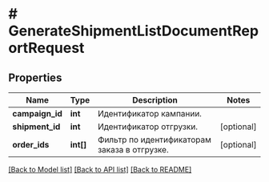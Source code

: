 # # GenerateShipmentListDocumentReportRequest

## Properties

Name | Type | Description | Notes
------------ | ------------- | ------------- | -------------
**campaign_id** | **int** | Идентификатор кампании. |
**shipment_id** | **int** | Идентификатор отгрузки. | [optional]
**order_ids** | **int[]** | Фильтр по идентификаторам заказа в отгрузке. | [optional]

[[Back to Model list]](../../README.md#models) [[Back to API list]](../../README.md#endpoints) [[Back to README]](../../README.md)
